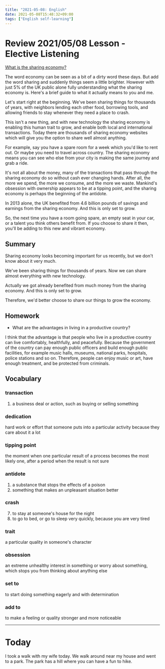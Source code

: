```yaml
---
title: "2021-05-08: English"
date: 2021-05-08T15:48:32+09:00
tags: ["English self-learning"]
---
```


# Review 2021/05/08 Lesson - Elective Listening

[What is the sharing economy?](https://www.youtube.com/watch?v=5y2P4z7DM88)

The word economy can be seen as a bit of a dirty word these days.
But add the word sharing and suddenly things seem a little brighter.
However with just 5% of the UK public alone fully understanding what the sharing economy is.
Here's a brief guide to what it actually means to you and me.

Let's start right at the beginning.
We've been sharing things for thousands of years,
with neighbors lending each other food, borrowing tools, and allowing friends to stay whenever they need a place to crash.

This isn't a new thing,
and with new technology the sharing economy is enabling this human trait to grow,
and enable both local and international transactions.
Today there are thousands of sharing economy websites which will give you the option to share well almost anything.

For example, say you have a spare room for a week which you'd like to rent out.
Or maybe you need to travel across country.
The sharing economy means you can see who else from your city is making the
same journey and grab a ride.

It's not all about the money,
many of the transactions that pass through the sharing economy do so without cash ever changing hands.
After all, the more we spend, the more we consume, and the more we waste.
Mankind's obsession with ownership appears to be at a tipping point,
and the sharing economy is perhaps the beginning of the antidote.

In 2013 alone, the UK benefited from 4.6 billion pounds of savings and earnings from the sharing economy.
And this is only set to grow.

So, the next time you have a room going spare, an empty seat in your car, or a talent you think others benefit from.
If you choose to share it then, you'll be adding to this new and vibrant economy.

## Summary
Sharing economy looks becoming important for us recently,
but we don't know about it very much.

We've been sharing things for thousands of years.
Now we can share almost everything with new technology.

Actually we got already benefited from much money from the sharing economy.
And this is only set to grow.

Therefore, we'd better choose to share our things to grow the economy.

## Homework
* What are the advantages in living in a productive country?

I think that the advantage is that people who live in a productive country can live comfortably, healthfully, and peacefully.
Because the government of the country can pay enough public officers and build enough public facilities, for example music halls, museums, national parks, hospitals, police stations and so on.
Therefore, people can enjoy music or art, have enough treatment, and be protected from criminals.

## Vocabulary

### transaction
1. a business deal or action, such as buying or selling something

### dedication
hard work or effort that someone puts into a particular activity because they care about it a lot

### tipping point
the moment when one particular result of a process becomes the most likely one, after a period when the result is not sure

### antidote
1. a substance that stops the effects of a poison
2. something that makes an unpleasant situation better

### crash
7. to stay at someone's house for the night
8. to go to bed, or go to sleep very quickly, because you are very tired

### trait
a particular quality in someone's character

### obsession
an extreme unhealthy interest in something or worry about something, which stops you from thinking about anything else

### set to
to start doing something eagerly and with determination

### add to
to make a feeling or quality stronger and more noticeable

- - -

# Today

I took a walk with my wife today.
We walk around near my house and went to a park.
The park has a hill where you can have a fun to hike.
